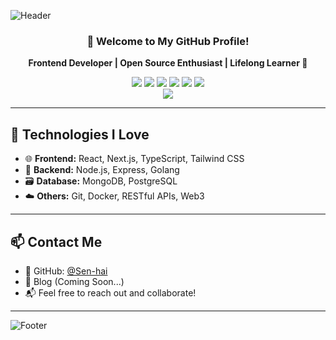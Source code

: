 <!-- 顶部波浪动画标题 -->
![Header](https://capsule-render.vercel.app/api?type=waving&color=0:00C9FF,100:92FE9D&height=250&section=header&text=Sen-hai%20%F0%9F%91%8B&fontSize=60&fontColor=ffffff&animation=fadeIn)

<div align="center">

### 🚀 Welcome to My GitHub Profile!

<p><strong>Frontend Developer | Open Source Enthusiast | Lifelong Learner 🌟</strong></p>

<!-- 技术标签 -->
<div style="margin-top: 10px;">
  <img src="https://img.shields.io/badge/React-61DAFB?style=for-the-badge&logo=react&logoColor=black" />
  <img src="https://img.shields.io/badge/Node.js-339933?style=for-the-badge&logo=node.js&logoColor=white" />
  <img src="https://img.shields.io/badge/JavaScript-F7DF1E?style=for-the-badge&logo=javascript&logoColor=black" />
  <img src="https://img.shields.io/badge/TypeScript-3178C6?style=for-the-badge&logo=typescript&logoColor=white" />
  <img src="https://img.shields.io/badge/Go-00ADD8?style=for-the-badge&logo=go&logoColor=white" />
  <img src="https://img.shields.io/badge/Python-3776AB?style=for-the-badge&logo=python&logoColor=white" />
</div>

<!-- 打字效果 -->
<img src="https://readme-typing-svg.herokuapp.com?font=Fira+Code&size=24&pause=1000&color=00C9FF&width=435&lines=Welcome+to+my+world+of+code!;Building+cool+projects+every+day!;Let's+create+something+awesome!" />

</div>

---

## 🧠 Technologies I Love

- 🌐 **Frontend:** React, Next.js, TypeScript, Tailwind CSS  
- 🧰 **Backend:** Node.js, Express, Golang  
- 🗃️ **Database:** MongoDB, PostgreSQL  
- ☁️ **Others:** Git, Docker, RESTful APIs, Web3

---

## 📫 Contact Me

- 💼 GitHub: [@Sen-hai](https://github.com/Sen-hai)
- 🧠 Blog (Coming Soon...)
- 📬 Feel free to reach out and collaborate!

---

<!-- 页脚动画 -->
![Footer](https://capsule-render.vercel.app/api?type=waving&color=0:92FE9D,100:00C9FF&height=150&section=footer)

